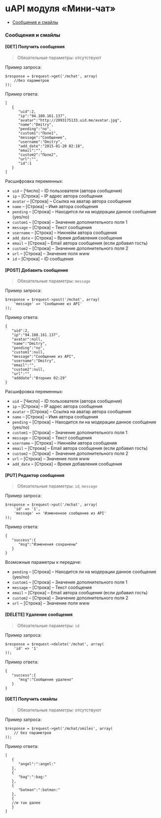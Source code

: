 # uAPI модуля «Мини-чат»

- [Сообщения и смайлы](#module-mchat-messages)

<a name="module-mchat-messages"></a>
### Сообщения и смайлы

#### [GET] Получить сообщения

> Обязательные параметры: отсутствуют

Пример запроса:

    $response = $request->get('/mchat', array(
        //без параметров
    ));

Пример ответа:

    [
       {
          "uid":2,
          "ip":"94.180.161.137",
          "avatar":"http://2093175133.uid.me/avatar.jpg",
          "name":"Dmitry",
          "pending":"no",
          "custom1":"Поле1",
          "message":"Сообщение",
          "username":"Dmitry",
          "add_date":"2015-01-20 02:18",
          "email":"",
          "custom2":"Поле2",
          "url":"",
          "id":1
       }
    ]

Расшифровка переменных:

- `uid` – [Число] – ID пользователя (автора сообщения)
- `ip` – [Строка] – IP адрес автора сообщения
- `avatar` – [Строка] – Ссылка на аватар автора сообщения
- `name` – [Строка] – Имя автора сообщения
- `pending` – [Строка] – Находится ли на модерации данное сообщение (yes/no)
- `custom1` – [Строка] – Значение дополнительного поля 1
- `message` – [Строка] – Текст сообщения
- `username` – [Строка] – Никнейм автора сообщения
- `add_date` – [Строка] – Время добавления сообщения
- `email` – [Строка] – Email автора сообщения (если добавил гость)
- `custom2` – [Строка] – Значение дополнительного поля 2
- `url` – [Строка] – Значение поля www
- `id` – [Строка] – ID сообщения

#### [POST] Добавить сообщение

> Обязательные параметры: `message`

Пример запроса:

    $response = $request->post('/mchat', array(
        'message' => 'Сообщение из API'
    ));

Пример ответа:

    {
       "uid":2,
       "ip":"94.180.161.137",
       "avatar":null,
       "name":"Dmitry",
       "pending":"no",
       "custom1":null,
       "message":"Сообщение из API",
       "username":"Dmitry",
       "email":"",
       "custom2":null,
       "url":"",
       "adddate":"Вторник 02:29"
    }

Расшифровка переменных:

- `uid` – [Число] – ID пользователя (автора сообщения)
- `ip` – [Строка] – IP адрес автора сообщения
- `avatar` – [Строка] – Ссылка на аватар автора сообщения
- `name` – [Строка] – Имя автора сообщения
- `pending` – [Строка] – Находится ли на модерации данное сообщение (yes/no)
- `custom1` – [Строка] – Значение дополнительного поля 1
- `message` – [Строка] – Текст сообщения
- `username` – [Строка] – Никнейм автора сообщения
- `email` – [Строка] – Email автора сообщения (если добавил гость)
- `custom2` – [Строка] – Значение дополнительного поля 2
- `url` – [Строка] – Значение поля www
- `add_date` – [Строка] – Время добавления сообщения

#### [PUT] Редактор сообщения

> Обязательные параметры: `id`, `message`

Пример запроса:

    $response = $request->put('/mchat', array(
        'id' => '1',
        'message' => 'Измененное сообщение из API'
    ));

Пример ответа:

    {
       "success":{
          "msg":"Изменения сохранены"
       }
    }

Возможные параметры к передаче:

- `pending` – [Строка] – Находится ли на модерации данное сообщение (yes/no)
- `custom1` – [Строка] – Значение дополнительного поля 1
- `message` – [Строка] – Текст сообщения
- `email` – [Строка] – Email автора сообщения (если добавил гость)
- `custom2` – [Строка] – Значение дополнительного поля 2
- `url` – [Строка] – Значение поля www

#### [DELETE] Удаление сообщения

> Обязательные параметры: `id`

Пример запроса:

    $response = $request->delete('/mchat', array(
        'id' => '1'
    ));

Пример ответа:

    {
       "success":{
          "msg":"Сообщение удалено"
       }
    }

#### [GET] Получить смайлы

> Обязательные параметры: отсутствуют

Пример запроса:

    $response = $request->get('/mchat/smiles', array(
        // без параметров
    ));

Пример ответа:

    [
       {
          "angel":":angel:"
       },
       {
          "bag":":bag:"
       },
       {
          "batman":":batman:"
       },
       {
       //и так далее
       }
    ]
